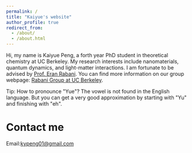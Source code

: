 ```yaml
---
permalink: /
title: "Kaiyue's website"
author_profile: true
redirect_from: 
  - /about/
  - /about.html
---
```


Hi, my name is Kaiyue Peng, a forth year PhD student in theoretical chemistry at UC Berkeley. My research interests include nanomaterials, quantum dynamics, and light-matter interactions. I am fortunate to be advised by [Prof. Eran Rabani](https://chemistry.berkeley.edu/faculty/chem/rabani). You can find more information on our group webpage: [Rabani Group at UC Berkeley](https://therabanigroup.wixsite.com/rabani-group). 

Tip: How to pronounce "Yue"? The vowel is not found in the English language. But you can get a very good approximation by starting with "Yu" and finishing with "eh".

Contact me
======
Email:[kypeng01@gmail.com](kypeng01@gmail.com)
